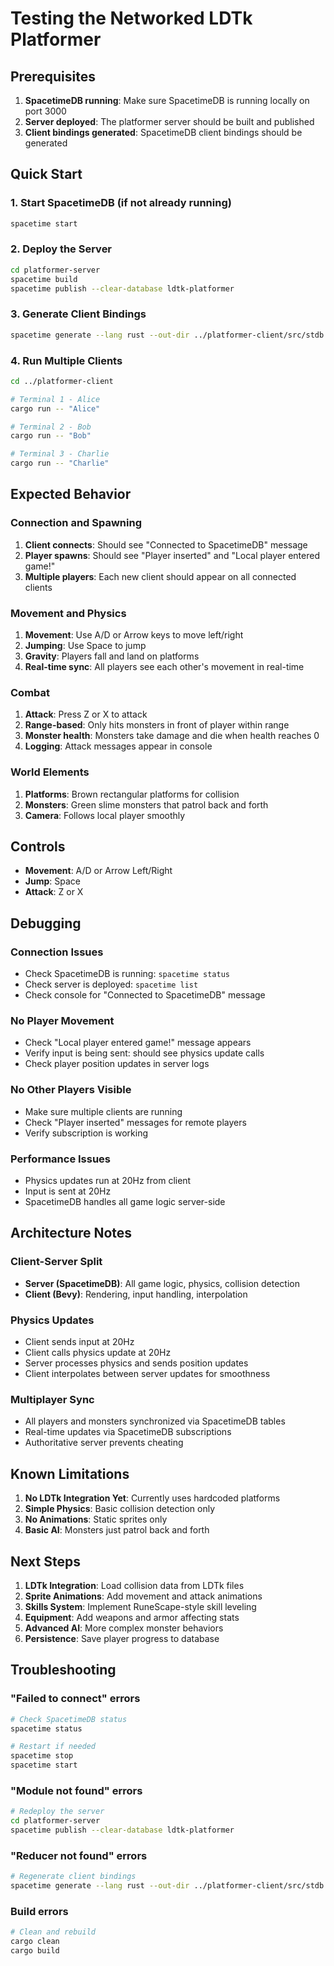 # Testing the Networked LDTk Platformer

## Prerequisites

1. **SpacetimeDB running**: Make sure SpacetimeDB is running locally on port 3000
2. **Server deployed**: The platformer server should be built and published
3. **Client bindings generated**: SpacetimeDB client bindings should be generated

## Quick Start

### 1. Start SpacetimeDB (if not already running)
```bash
spacetime start
```

### 2. Deploy the Server
```bash
cd platformer-server
spacetime build
spacetime publish --clear-database ldtk-platformer
```

### 3. Generate Client Bindings
```bash
spacetime generate --lang rust --out-dir ../platformer-client/src/stdb --project-path .
```

### 4. Run Multiple Clients
```bash
cd ../platformer-client

# Terminal 1 - Alice
cargo run -- "Alice"

# Terminal 2 - Bob
cargo run -- "Bob"

# Terminal 3 - Charlie
cargo run -- "Charlie"
```

## Expected Behavior

### Connection and Spawning
1. **Client connects**: Should see "Connected to SpacetimeDB" message
2. **Player spawns**: Should see "Player inserted" and "Local player entered game!"
3. **Multiple players**: Each new client should appear on all connected clients

### Movement and Physics
1. **Movement**: Use A/D or Arrow keys to move left/right
2. **Jumping**: Use Space to jump
3. **Gravity**: Players fall and land on platforms
4. **Real-time sync**: All players see each other's movement in real-time

### Combat
1. **Attack**: Press Z or X to attack
2. **Range-based**: Only hits monsters in front of player within range
3. **Monster health**: Monsters take damage and die when health reaches 0
4. **Logging**: Attack messages appear in console

### World Elements
1. **Platforms**: Brown rectangular platforms for collision
2. **Monsters**: Green slime monsters that patrol back and forth
3. **Camera**: Follows local player smoothly

## Controls

- **Movement**: A/D or Arrow Left/Right
- **Jump**: Space
- **Attack**: Z or X

## Debugging

### Connection Issues
- Check SpacetimeDB is running: `spacetime status`
- Check server is deployed: `spacetime list`
- Check console for "Connected to SpacetimeDB" message

### No Player Movement
- Check "Local player entered game!" message appears
- Verify input is being sent: should see physics update calls
- Check player position updates in server logs

### No Other Players Visible
- Make sure multiple clients are running
- Check "Player inserted" messages for remote players
- Verify subscription is working

### Performance Issues
- Physics updates run at 20Hz from client
- Input is sent at 20Hz
- SpacetimeDB handles all game logic server-side

## Architecture Notes

### Client-Server Split
- **Server (SpacetimeDB)**: All game logic, physics, collision detection
- **Client (Bevy)**: Rendering, input handling, interpolation

### Physics Updates
- Client sends input at 20Hz
- Client calls physics update at 20Hz
- Server processes physics and sends position updates
- Client interpolates between server updates for smoothness

### Multiplayer Sync
- All players and monsters synchronized via SpacetimeDB tables
- Real-time updates via SpacetimeDB subscriptions
- Authoritative server prevents cheating

## Known Limitations

1. **No LDTk Integration Yet**: Currently uses hardcoded platforms
2. **Simple Physics**: Basic collision detection only
3. **No Animations**: Static sprites only
4. **Basic AI**: Monsters just patrol back and forth

## Next Steps

1. **LDTk Integration**: Load collision data from LDTk files
2. **Sprite Animations**: Add movement and attack animations
3. **Skills System**: Implement RuneScape-style skill leveling
4. **Equipment**: Add weapons and armor affecting stats
5. **Advanced AI**: More complex monster behaviors
6. **Persistence**: Save player progress to database

## Troubleshooting

### "Failed to connect" errors
```bash
# Check SpacetimeDB status
spacetime status

# Restart if needed
spacetime stop
spacetime start
```

### "Module not found" errors
```bash
# Redeploy the server
cd platformer-server
spacetime publish --clear-database ldtk-platformer
```

### "Reducer not found" errors
```bash
# Regenerate client bindings
spacetime generate --lang rust --out-dir ../platformer-client/src/stdb --project-path .
```

### Build errors
```bash
# Clean and rebuild
cargo clean
cargo build
```